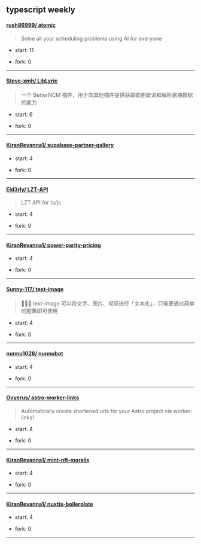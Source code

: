 ## typescript weekly

#### [rush86999/ atomic](https://github.com/rush86999/atomic)
>  Solve all your scheduling problems using AI for everyone
+ start: 11
+ fork: 0
---
#### [Steve-xmh/ LibLyric](https://github.com/Steve-xmh/LibLyric)
>  一个 BetterNCM 插件，用于向其他插件提供获取歌曲歌词和解析歌曲数据的能力
+ start: 6
+ fork: 0
---
#### [KiranRevanna1/ supabase-partner-gallery](https://github.com/KiranRevanna1/supabase-partner-gallery)
>  
+ start: 4
+ fork: 0
---
#### [Eld3rly/ LZT-API](https://github.com/Eld3rly/LZT-API)
>  LZT API for ts/js
+ start: 4
+ fork: 0
---
#### [KiranRevanna1/ power-parity-pricing](https://github.com/KiranRevanna1/power-parity-pricing)
>  
+ start: 4
+ fork: 0
---
#### [Sunny-117/ text-image](https://github.com/Sunny-117/text-image)
>  🐛🐛🐛 text-image 可以将文字、图片、视频进行「文本化」，只需要通过简单的配置即可使用
+ start: 4
+ fork: 0
---
#### [nunnu1028/ nunnubot](https://github.com/nunnu1028/nunnubot)
>  
+ start: 4
+ fork: 0
---
#### [Ovyerus/ astro-worker-links](https://github.com/Ovyerus/astro-worker-links)
>  Automatically create shortened urls for your Astro project via worker-links!
+ start: 4
+ fork: 0
---
#### [KiranRevanna1/ mint-nft-moralis](https://github.com/KiranRevanna1/mint-nft-moralis)
>  
+ start: 4
+ fork: 0
---
#### [KiranRevanna1/ nuxtjs-boilerplate](https://github.com/KiranRevanna1/nuxtjs-boilerplate)
>  
+ start: 4
+ fork: 0
---